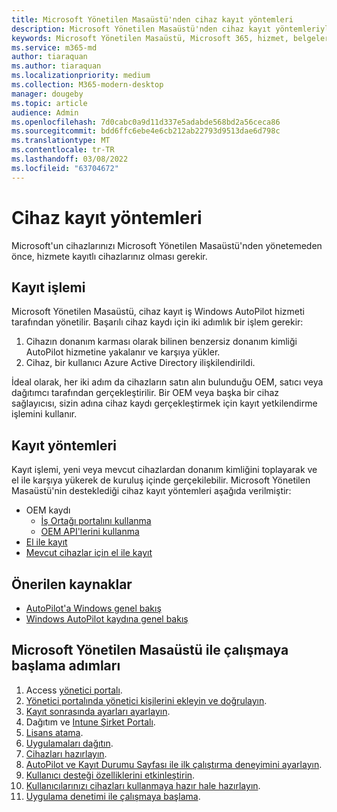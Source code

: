 ```yaml
---
title: Microsoft Yönetilen Masaüstü'nden cihaz kayıt yöntemleri
description: Microsoft Yönetilen Masaüstü'nden cihaz kayıt yöntemleriyle ilgili bilgiler
keywords: Microsoft Yönetilen Masaüstü, Microsoft 365, hizmet, belgeler
ms.service: m365-md
author: tiaraquan
ms.author: tiaraquan
ms.localizationpriority: medium
ms.collection: M365-modern-desktop
manager: dougeby
ms.topic: article
audience: Admin
ms.openlocfilehash: 7d0cabc0a9d11d337e5adabde568bd2a56ceca86
ms.sourcegitcommit: bdd6ffc6ebe4e6cb212ab22793d9513dae6d798c
ms.translationtype: MT
ms.contentlocale: tr-TR
ms.lasthandoff: 03/08/2022
ms.locfileid: "63704672"
---
```

# <a name="device-registration-methods"></a>Cihaz kayıt yöntemleri

Microsoft'un cihazlarınızı Microsoft Yönetilen Masaüstü'nden yönetemeden önce, hizmete kayıtlı cihazlarınız olması gerekir.

## <a name="registration-process"></a>Kayıt işlemi

Microsoft Yönetilen Masaüstü, cihaz kayıt iş Windows AutoPilot hizmeti tarafından yönetilir. Başarılı cihaz kaydı için iki adımlık bir işlem gerekir:

1. Cihazın donanım karması olarak bilinen benzersiz donanım kimliği AutoPilot hizmetine yakalanır ve karşıya yükler.
1. Cihaz, bir kullanıcı Azure Active Directory ilişkilendirildi.

İdeal olarak, her iki adım da cihazların satın alın bulunduğu OEM, satıcı veya dağıtımcı tarafından gerçekleştirilir. Bir OEM veya başka bir cihaz sağlayıcısı, sizin adına cihaz kaydı gerçekleştirmek için kayıt yetkilendirme işlemini kullanır.

## <a name="registration-methods"></a>Kayıt yöntemleri

Kayıt işlemi, yeni veya mevcut cihazlardan donanım kimliğini toplayarak ve el ile karşıya yükerek de kuruluş içinde gerçekilebilir. Microsoft Yönetilen Masaüstü'nin desteklediği cihaz kayıt yöntemleri aşağıda verilmiştir:

- OEM kaydı
    - [İş Ortağı portalını kullanma](partner-registration.md#register-devices-using-the-partner-center)
    - [OEM API'lerini kullanma](partner-registration.md#register-devices-by-using-the-oem-api)
- [El ile kayıt](manual-registration.md)
- [Mevcut cihazlar için el ile kayıt](manual-registration-existing-devices.md)

## <a name="recommended-resources"></a>Önerilen kaynaklar

- [AutoPilot'a Windows genel bakış](/mem/autopilot/windows-autopilot)
- [Windows AutoPilot kaydına genel bakış](/mem/autopilot/registration-overview)

## <a name="steps-to-get-started-with-microsoft-managed-desktop"></a>Microsoft Yönetilen Masaüstü ile çalışmaya başlama adımları

1. Access [yönetici portalı](access-admin-portal.md).
1. [Yönetici portalında yönetici kişilerini ekleyin ve doğrulayın](add-admin-contacts.md).
1. [Kayıt sonrasında ayarları ayarlayın](conditional-access.md).
1. Dağıtım ve [Intune Şirket Portalı](company-portal.md).
1. [Lisans atama](assign-licenses.md).
1. [Uygulamaları dağıtın](deploy-apps.md).
1. [Cihazları hazırlayın](prepare-devices.md).
1. [AutoPilot ve Kayıt Durumu Sayfası ile ilk çalıştırma deneyimini ayarlayın](esp-first-run.md).
1. [Kullanıcı desteği özelliklerini etkinleştirin](enable-support.md).
1. [Kullanıcılarınızı cihazları kullanmaya hazır hale hazırlayın](get-started-devices.md).
1. [Uygulama denetimi ile çalışmaya başlama](get-started-app-control.md).
